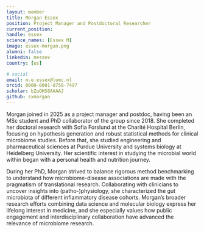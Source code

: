 ```yaml
---
layout: member
title: Morgan Essex
position: Project Manager and Postdoctoral Researcher
current_position:
handle: essex
science_names: [Essex M]
image: essex-morgan.png
alumni: false
linkedin: messex
country: [us]

# social
email: m.e.essex@lumc.nl
orcid: 0000-0001-8758-7497
scholar: bZuOHS8AAAAJ
github: sxmorgan
---
```


Morgan joined in 2025 as a project manager and postdoc, having been an MSc student and PhD collaborator of the group since 2018. She completed her doctoral research with Sofia Forslund at the Charité Hospital Berlin, focusing on hypothesis generation and robust statistical methods for clinical microbiome studies. Before that, she studied engineering and pharmaceutical sciences at Purdue University and systems biology at Heidelberg University. Her scientific interest in studying the microbial world within began with a personal health and nutrition journey.

During her PhD, Morgan strived to balance rigorous method benchmarking to understand how microbiome-disease associations are made with the pragmatism of translational research. Collaborating with clinicians to uncover insights into (patho-)physiology, she characterized the gut microbiota of different inflammatory disease cohorts. Morgan’s broader research efforts combining data science and molecular biology express her lifelong interest in medicine, and she especially values how public engagement and interdisciplinary collaboration have advanced the relevance of microbiome research.
